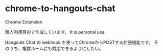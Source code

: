 # chrome-to-hangouts-chat
Chrome Extension 

個人利用目的で作成しています。
It is personal use.

Hangouts Chat の webhook を使ってChromeからPOSTする拡張機能です。
そのうち、複数ルームにも対応できるようにしたい。
